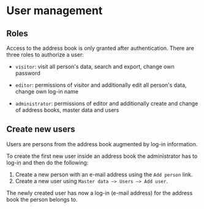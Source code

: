 # User management

## Roles

Access to the address book is only granted after authentication. There
are three roles to authorize a user:

- ``visitor``: visit all person's data, search and export, change own password

- ``editor``: permissions of visitor and additionally edit all person's data,
  change own log-in name

- ``administrator``: permissions of editor and additionally create and change
  of address books, master data and users

## Create new users

Users are persons from the address book augmented by log-in information.

To create the first new user inside an address book the administrator has to log-in and then do the following:

1. Create a new person with an e-mail address using the ``Add person`` link.
2. Create a new user using ``Master data —> Users —> Add user``.

The newly created user has now a log-in (e-mail address) for the address book the person belongs to.
